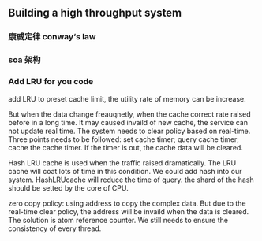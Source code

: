 ## Building a high throughput system

### 康威定律 conway‘s law

### soa 架构

### Add LRU for you code 

add LRU to preset cache limit, the utility rate of memory can be increase. 

But when the data change freauqnetly, when the cache correct rate raised before in a long time. It may caused invaild of new cache, the service can not update real time. The system needs to clear policy based on real-time. Three points needs to be followed: set cache timer; query cache timer; cache the cache timer. If the timer is out, the cache data will be cleared. 

Hash LRU cache is used when the traffic raised dramatically. The LRU cache will coat lots of time in this condition. We could add hash into our system. HashLRUcache will reduce the time of query. the shard of the hash should be setted by the core of CPU.

zero copy policy: using address to copy the complex data. But due to the real-time clear policy, the address will be invaild when the data is cleared. The solution is atom reference counter. We still needs to ensure the consistency of every thread.

